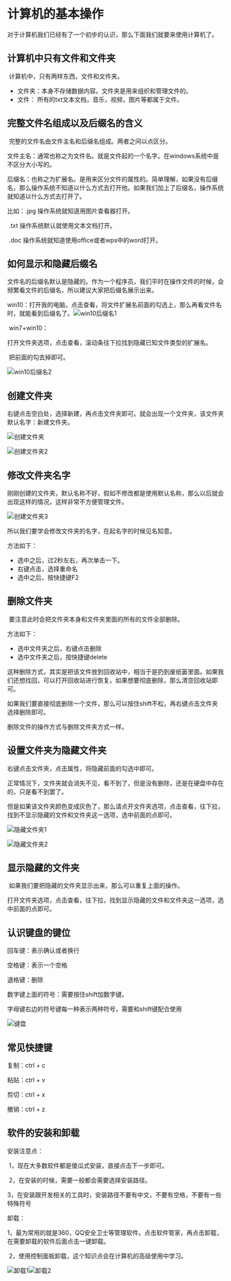 # 计算机的基本操作

​	对于计算机我们已经有了一个初步的认识，那么下面我们就要来使用计算机了。

## 计算机中只有文件和文件夹

​	计算机中，只有两样东西，文件和文件夹。

* 文件夹：本身不存储数据内容。文件夹是用来组织和管理文件的。
* 文件： 所有的txt文本文档，音乐，视频，图片等都属于文件。

## 完整文件名组成以及后缀名的含义

​	完整的文件名由文件主名和后缀名组成。两者之间以点区分。

文件主名：通常也称之为文件名。就是文件起的一个名字。在windows系统中是不区分大小写的。

后缀名：也称之为扩展名。是用来区分文件的属性的。简单理解，如果没有后缀名，那么操作系统不知道以什么方式去打开他。如果我们加上了后缀名，操作系统就知道以什么方式去打开了。

比如：.jpg 操作系统就知道用图片查看器打开。

​	   .txt  操作系统默认就使用文本文档打开。

​	   .doc 操作系统就知道使用office或者wps中的word打开。



## 如何显示和隐藏后缀名

​	文件名的后缀名默认是隐藏的。作为一个程序员，我们平时在操作文件的时候，会频繁看文件的后缀名，所以建议大家把后缀名展示出来。

​	win10：打开我的电脑，点击查看，将文件扩展名前面的勾选上，那么再看文件名时，就能看到后缀名了。![win10后缀名1](..\img\win10后缀名1.png)

​	win7+win10：

​	打开文件夹选项，点击查看，滚动条往下拉找到隐藏已知文件类型的扩展名。

​	把前面的勾去掉即可。

![win10后缀名2](..\img\win10后缀名2.png)





## 创建文件夹

​	右键点击空白处，选择新建，再点击文件夹即可。就会出现一个文件夹，该文件夹默认名字：新建文件夹。

![创建文件夹](..\img\创建文件夹.png)

![创建文件夹2](..\img\创建文件夹2.png)



## 修改文件夹名字

​		刚刚创建的文件夹，默认名称不好，假如不修改都是使用默认名称，那么以后就会出现这样的情况，这样非常不方便管理文件。

![创建文件夹3](..\img\创建文件夹3.png)

所以我们要学会修改文件夹的名字，在起名字的时候见名知意。

方法如下：

- 选中之后，过2秒左右，再次单击一下。
- 右键点击，选择重命名
- 选中之后，按快捷键F2

## 删除文件夹

​	要注意此时会把文件夹本身和文件夹里面的所有的文件全部删除。

方法如下：

* 选中文件夹之后，右键点击删除
* 选中文件夹之后，按快捷键delete

这种删除方式，其实是把该文件放到回收站中，相当于是扔到废纸篓里面。如果我们还想找回，可以打开回收站进行恢复。如果想要彻底删除，那么清空回收站即可。

如果我们要直接彻底删除一个文件，那么可以按住shift不松，再右键点击文件夹选择删除即可。

删除文件的操作方式与删除文件夹方式一样。

## 设置文件夹为隐藏文件夹

右键点击文件夹，点击属性，将隐藏前面的勾选中即可。

正常情况下，文件夹就会消失不见，看不到了，但是没有删除，还是在硬盘中存在的，只是看不到罢了。

但是如果该文件夹颜色变成灰色了，那么请点开文件夹选项，点击查看，往下拉，找到不显示隐藏的文件和文件夹这一选项，选中前面的点即可。

![隐藏文件夹1](..\img\隐藏文件夹1.png)

![隐藏文件夹2](..\img\隐藏文件夹2.png)



## 显示隐藏的文件夹

​	如果我们要把隐藏的文件夹显示出来，那么可以重复上面的操作。

打开文件夹选项，点击查看，往下拉，找到显示隐藏的文件和文件夹这一选项，选中前面的点即可。

## 认识键盘的键位

回车键：表示确认或者换行

空格键：表示一个空格

退格键：删除

数字键上面的符号：需要按住shift加数字键。

字母键右边的符号键每一种表示两种符号，需要和shift键配合使用

![键盘](..\img\键盘.png)





## 常见快捷键

复制：ctrl + c 

粘贴：ctrl + v

剪切：ctrl + x

撤销：ctrl + z

## 软件的安装和卸载

安装注意点：

​	1，现在大多数软件都是傻瓜式安装，直接点击下一步即可。

​	2，在安装的时候，需要一般都会需要选择安装路径。

​	3，在安装跟开发相关的工具时，安装路径不要有中文，不要有空格，不要有一些特殊符号

卸载：

​	1，最为常用的就是360，QQ安全卫士等管理软件。点击软件管家，再点击卸载，在需要卸载的软件后面点击一键卸载。

​	2，使用控制面板卸载，这个知识点会在计算机的高级使用中学习。

![卸载1](..\img\卸载1.png)![卸载2](..\img\卸载2.png)

















































